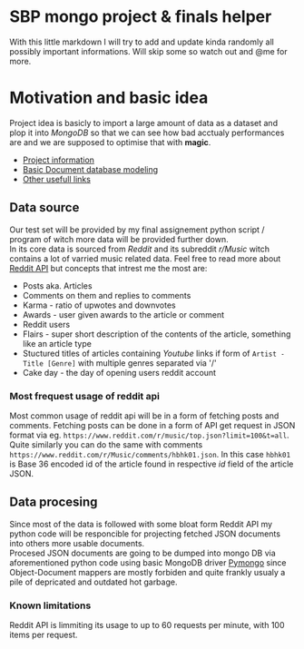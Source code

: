 # SBP mongo project & finals helper

With this little markdown I will try to add and update kinda randomly all possibly important informations. Will skip some so watch out and @me for more.

# Motivation and basic idea

Project idea is basicly to import a large amount of data as a dataset and plop it into *MongoDB* so that we can see how bad acctualy performances are and we are supposed to optimise that with **magic**. 
- [Project information](http://www.acs.uns.ac.rs/sr/filebrowser/download/7726441)
- [Basic Document database modeling](https://www.acs.uns.ac.rs/sr/filebrowser/download/7726442)  
- [Other usefull links]([https://](https://www.acs.uns.ac.rs/sr/node/237/2629244))


## Data source

Our test set will be provided by my final assignement python script / program of witch more data will be provided further down.  
In its core data is sourced from *Reddit* and its subreddit *r/Music* witch contains a lot of varried music related data.
Feel free to read more about [Reddit API]((https://www.reddit.com/dev/api)) but concepts that intrest me the most are:
- Posts aka. Articles
- Comments on them and replies to comments
- Karma - ratio of upwotes and downvotes
- Awards - user given awards to the article or comment
- Reddit users
- Flairs - super short description of the contents of the article, something like an article type
- Stuctured titles of articles containing *Youtube* links if form of `Artist - Title [Genre]` with multiple genres separated via '/'
- Cake day - the day of opening users reddit account

### Most frequest usage of reddit api

Most common usage of reddit api will be in a form of fetching posts and comments.
Fetching posts can be done in a form of API get request in JSON format via eg. `https://www.reddit.com/r/music/top.json?limit=100&t=all`.
Quite similarly you can do the same with comments `https://www.reddit.com/r/Music/comments/hbhk01.json`. In this case `hbhk01` is Base 36 encoded id of the article found in respective *id* field of the article JSON. 

## Data procesing
Since most of the data is followed with some bloat form Reddit API my python code will be responcible for projecting fetched JSON documents into others more usable documents.  
Procesed JSON documents are going to be dumped into mongo DB via aforementioned python code using basic MongoDB driver [Pymongo](https://www.mongodb.com/docs/drivers/pymongo/) since Object-Document mappers are mostly forbiden and quite frankly usualy a pile of depricated and outdated hot garbage.

### Known limitations

Reddit API is limmiting its usage to up to 60 requests per minute, with 100 items per request.